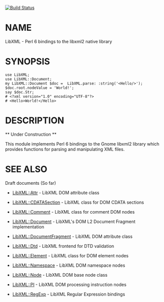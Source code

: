 [![Build Status](https://travis-ci.org/p6-pdf/Font-FreeType-p6.svg?branch=master)](https://travis-ci.org/p6-pdf/Font-FreeType-p6)

NAME
====

LibXML - Perl 6 bindings to the libxml2 native library

SYNOPSIS
========

    use LibXML;
    use LibXML::Document;
    my LibXML::Document $doc =  LibXML.parse: :string('<Hello/>');
    $doc.root.nodeValue = 'World!';
    say $doc.Str;
    # <?xml version="1.0" encoding="UTF-8"?>
    # <Hello>World!</Hello>

DESCRIPTION
===========

** Under Construction **

This module implements Perl 6 bindings to the Gnome libxml2 library which provides functions for parsing and manipulating XML files.

SEE ALSO
========

Draft documents (So far)

  * [LibXML::Attr](https://github.com/p6-xml/LibXML-p6/blob/master/doc/Attr.md) - LibXML DOM attribute class

  * [LibXML::CDATASection](https://github.com/p6-xml/LibXML-p6/blob/master/doc/CDATASection.md) - LibXML class for DOM CDATA sections

  * [LibXML::Comment](https://github.com/p6-xml/LibXML-p6/blob/master/doc/Comment.md) - LibXML class for comment DOM nodes

  * [LibXML::Document](https://github.com/p6-xml/LibXML-p6/blob/master/doc/Document.md) - LibXML's DOM L2 Document Fragment implementation

  * [LibXML::DocumentFragment](https://github.com/p6-xml/LibXML-p6/blob/master/doc/DocumentFragment.md) - LibXML DOM attribute class

  * [LibXML::Dtd](https://github.com/p6-xml/LibXML-p6/blob/master/doc/Dtd.md) - LibXML frontend for DTD validation

  * [LibXML::Element](https://github.com/p6-xml/LibXML-p6/blob/master/doc/Element.md) - LibXML class for DOM element nodes

  * [LibXML::Namespace](https://github.com/p6-xml/LibXML-p6/blob/master/doc/Namespace.md) - LibXML DOM namespace nodes

  * [LibXML::Node](https://github.com/p6-xml/LibXML-p6/blob/master/doc/Node.md) - LibXML DOM base node class

  * [LibXML::PI](https://github.com/p6-xml/LibXML-p6/blob/master/doc/PI.md) - LibXML DOM processing instruction nodes

  * [LibXML::RegExp](https://github.com/p6-xml/LibXML-p6/blob/master/doc/RegExp.md) - LibXML Regular Expression bindings

